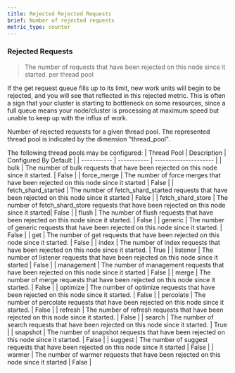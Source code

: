 ```yaml
---
title: Rejected Rejected Requests
brief: Number of rejected requests
metric_type: counter
---
```

### Rejected Requests

> The number of requests that have been rejected on this node since it started.
> per thread pool

If the get request queue fills up to its limit, new work units will begin to be
rejected, and you will see that reflected in this rejected metric. This is 
often a sign that your cluster is starting to bottleneck on some resources, 
since a full queue means your node/cluster is processing at maximum speed but 
unable to keep up with the influx of work.

Number of rejected requests for a given thread pool.  The represented thread pool is indicated by the dimension "thread_pool".


The following thread pools may be configured:
| Thread Pool | Description | Configured By Default |
| ----------- | ----------- | --------------------- |
| bulk | The number of bulk requests that have been rejected on this node since it started. | False |
| force_merge | The number of force merges that have been rejected on this node since it started | False |
| fetch_shard_started | The number of fetch_shard_started requests that have been rejected on this node since it started | False |
| fetch_shard_store | The number of fetch_shard_store requests that have been rejected on this node since it started| False |
| flush | The number of flush requests that have been rejected on this node since it started. | False | 
| generic | The number of generic requests that have been rejected on this node since it started. | False |
| get | The number of get requests that have been rejected on this node since it started. | False |
| index | The number of index requests that have been rejected on this node since it started. | True | 
| listener | The number of listener requests that have been rejected on this node since it started | False |
| management | The number of management requests that have been rejected on this node since it started | False |
| merge | The number of merge requests that have been rejected on this node since it started. | False |
| optimize | The number of optimize requests that have been rejected on this node since it started. | False |
| percolate | The number of percolate requests that have been rejected on this node since it started. | False |
| refresh | The number of refresh requests that have been rejected on this node since it started. | False |
| search | The number of search requests that have been rejected on this node since it started. | True |
| snapshot | The number of snapshot requests that have been rejected on this node since it started. | False |
| suggest | The number of suggest requests that have been rejected on this node since it started | False |
| warmer | The number of warmer requests that have been rejected on this node since it started | False | 

